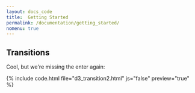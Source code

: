 ```yaml
---
layout: docs_code
title:  Getting Started
permalink: /documentation/getting_started/
nomenu: true
---
```



## Transitions

Cool, but we're missing the enter again: 

{% include code.html file="d3_transition2.html" js="false" preview="true" %}


